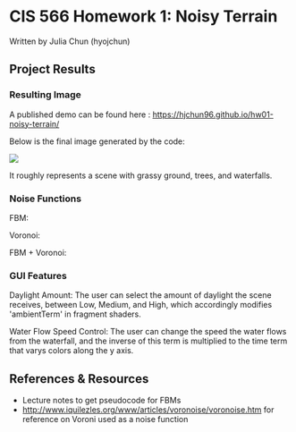 CIS 566 Homework 1: Noisy Terrain
=====================================

Written by Julia Chun (hyojchun)

Project Results
----------------
### Resulting Image

A published demo can be found here : https://hjchun96.github.io/hw01-noisy-terrain/
   
Below is the final image generated by the code:

![](example.png)

It roughly represents a scene with grassy ground, trees, and waterfalls. 

### Noise Functions

FBM:

Voronoi:

FBM + Voronoi: 


### GUI Features

Daylight Amount: The user can select the amount of daylight the scene receives, between Low, Medium, and High, which accordingly modifies 'ambientTerm' in fragment shaders.

Water Flow Speed Control: The user can change the speed the water flows from the waterfall, and the inverse of this term is multiplied to the time term that varys colors along the y axis.


References & Resources
----------------------

* Lecture notes to get pseudocode for FBMs
* http://www.iquilezles.org/www/articles/voronoise/voronoise.htm for reference on Voroni used as a noise function
